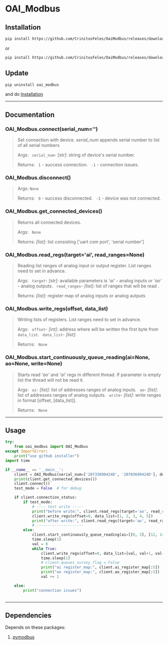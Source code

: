 # OAI_Modbus

## Installation
```sh
pip install https://github.com/CrinitusFeles/OaiModbus/releases/download/v.1.1/OAI_ModBus-0.1.1-py3-none-any.whl
```
or
```sh
pip install https://github.com/CrinitusFeles/OaiModbus/releases/download/v.1.1/OAI_ModBus-0.1.1.tar.gz
```
## Update 
```sh
pip uninstall oai_modbus
```
and do [Installation](#Installation)

---

## Documentation
### OAI_Modbus.connect(serial_num='')
> Set connection with device. *serial_num* appends serial number to list of all serial numbers 
>
>Args:
>  ``` serial_num```- *[str]*: string of device's serial number.
>
>Returns:
>  ``` 1``` - success connection.
> ``` -1``` - connection issues.

### OAI_Modbus.disconnect()
>  
>Args:
>  ```None```
>
>Returns:
>  ``` 0``` - success disconnected.
> ``` -1``` - device was not connected.

### OAI_Modbus.get_connected_devices()
> Returns all connected devices.
>
>Args:
>  ``` None```
>
>Returns:
>  *[list]*: list consisting ['uart com port', 'serial number']

### OAI_Modbus.read_regs(target='ai', read_ranges=None)
>Reading list ranges of analog input or output register. List ranges need to set in advance.
>
>Args:
>  ``` target```- *[str]:* available parameters is *'ai'* - analog inputs or *'ao'* - analog outputs.
>  ``` read_ranges```- *[list]:* list of ranges that will be read .
>
>Returns:
>  *[list]*: register map of analog inputs or analog autputs 

### OAI_Modbus.write_regs(offset, data_list)
>Writing lists of registers. List ranges need to set in advance.
>
>Args:
>  ``` offset```- *[int]:* address where will be written the first byte from ```data_list```.
>  ``` data_list```- *[list]:* 
>
>Returns:
>  ``` None```

### OAI_Modbus.start_continuously_queue_reading(ai=None, ao=None, write=None)
>Starts read *'ao'* and *'ai'* regs in different thread. If parameter is empty list the thread will not be read it. 
>
>Args:
>  ``` ai```- *[list]:* list of addresses ranges of analog inputs.
>  ``` ao```- *[list]:* list of addresses ranges of analog outputs.
>  ``` write```- *[list]:* write ranges in format [offset, [data_list]].
>
>Returns:
>  ``` None```

---

## Usage
```py 
try:
    from oai_modbus import OAI_Modbus
except ImportError:
    print("use github installer")
import time

if __name__ == '__main__':
    client = OAI_Modbus(serial_num=['20733699424D', '20703699424D'], debug=True)
    print(client.get_connected_devices())
    client.connect()
    test_mode = False  # for debug

    if client.connection_status:
        if test_mode:
            # ---- test write -----
            print("before write:", client.read_regs(target='ao', read_ranges=[[0, 3]]))
            client.write_regs(offset=0, data_list=[1, 2, 3, 4, 5])
            print("after write:", client.read_regs(target='ao', read_ranges=[[0, 3]]))
            # ---------------------
        else:
            client.start_continuously_queue_reading(ai=[[0, 3], [12, 14]], ao=[[0, 8], [12, 15]], write=[])
            time.sleep(1)
            val = 0
            while True:
                client.write_regs(offset=0, data_list=[val, val+1, val+2, val+3])
                time.sleep(1)
                # client.queues_survey_flag = False
                print("ai register_map:", client.ai_register_map[:5])
                print("ao register_map:", client.ao_register_map[:5])
                val += 1

    else:
        print("connection issues")
    
```

---

## Dependencies
Depends on these packages:
1. [pymodbus](https://pymodbus.readthedocs.io/en/latest/)
